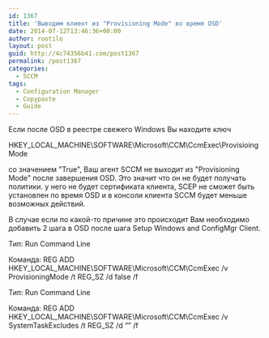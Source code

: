 ```yaml
---
id: 1367
title: 'Выводим клиент из "Provisioning Mode" во время OSD'
date: 2014-07-12T13:46:36+00:00
author: rootilo
layout: post
guid: http://4c74356b41.com/post1367
permalink: /post1367
categories:
  - SCCM
tags:
  - Configuration Manager
  - Copypaste
  - Guide
---
```

Если после OSD в реестре свежего Windows Вы находите ключ
  
HKEY\_LOCAL\_MACHINE\SOFTWARE\Microsoft\CCM\CcmExec\ProvisioingMode
  
со значением "True", Ваш агент SCCM не выходит из "Provisioning Mode" после завершения OSD. Это значит что он не будет получать политики. у него не будет сертификата клиента, SCEP не сможет быть установлен по время OSD и в консоли клиента SCCM будет меньше возможных действий.

В случае если по какой-то причине это происходит Вам необходимо добавить 2 шага в OSD после шага Setup Windows and ConfigMgr Client.
  
Тип: Run Command Line
  
Команда: REG ADD HKEY\_LOCAL\_MACHINE\SOFTWARE\Microsoft\CCM\CcmExec /v ProvisioningMode /t REG_SZ /d false /f

Тип: Run Command Line
  
Команда: REG ADD HKEY\_LOCAL\_MACHINE\SOFTWARE\Microsoft\CCM\CcmExec /v SystemTaskExcludes /t REG_SZ /d “” /f